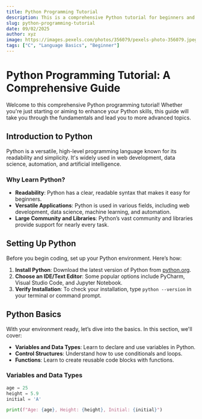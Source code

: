 ```yaml
---
title: Python Programming Tutorial
description: This is a comprehensive Python tutorial for beginners and advanced learners.
slug: python-programming-tutorial
date: 09/02/2025
author: xyz
image: https://images.pexels.com/photos/356079/pexels-photo-356079.jpeg?auto=compress&cs=tinysrgb&w=1260&h=750&dpr=1
tags: ["C", "Language Basics", "Beginner"]
---
```


# Python Programming Tutorial: A Comprehensive Guide

Welcome to this comprehensive Python programming tutorial! Whether you're just starting or aiming to enhance your Python skills, this guide will take you through the fundamentals and lead you to more advanced topics.

## Introduction to Python

Python is a versatile, high-level programming language known for its readability and simplicity. It's widely used in web development, data science, automation, and artificial intelligence.

### Why Learn Python?

- **Readability**: Python has a clear, readable syntax that makes it easy for beginners.
- **Versatile Applications**: Python is used in various fields, including web development, data science, machine learning, and automation.
- **Large Community and Libraries**: Python’s vast community and libraries provide support for nearly every task.

## Setting Up Python

Before you begin coding, set up your Python environment. Here’s how:

1. **Install Python**: Download the latest version of Python from [python.org](https://www.python.org/downloads/).
2. **Choose an IDE/Text Editor**: Some popular options include PyCharm, Visual Studio Code, and Jupyter Notebook.
3. **Verify Installation**: To check your installation, type `python --version` in your terminal or command prompt.

## Python Basics

With your environment ready, let’s dive into the basics. In this section, we'll cover:

- **Variables and Data Types**: Learn to declare and use variables in Python.
- **Control Structures**: Understand how to use conditionals and loops.
- **Functions**: Learn to create reusable code blocks with functions.

### Variables and Data Types

```python
age = 25
height = 5.9
initial = 'A'

print(f"Age: {age}, Height: {height}, Initial: {initial}")
```